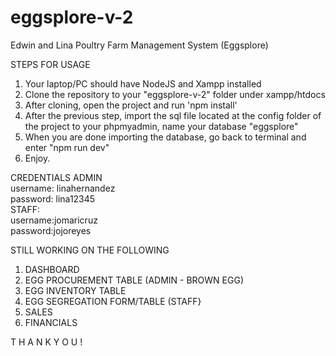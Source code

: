 # eggsplore-v-2

Edwin and Lina Poultry Farm Management System (Eggsplore)

STEPS FOR USAGE
1. Your laptop/PC should have NodeJS and Xampp installed
2. Clone the repository to your "eggsplore-v-2" folder under xampp/htdocs
3. After cloning, open the project and run 'npm install'
4. After the previous step, import the sql file located at the config folder of the project to your phpmyadmin, name your database "eggsplore"
5. When you are done importing the database, go back to terminal and enter "npm run dev"
6. Enjoy.

CREDENTIALS
ADMIN  
	username: linahernandez  
	password: lina12345  
STAFF:   
	username:jomaricruz  
	password:jojoreyes  

STILL WORKING ON THE FOLLOWING
1. DASHBOARD
2. EGG PROCUREMENT TABLE (ADMIN - BROWN EGG)
3. EGG INVENTORY TABLE
4. EGG SEGREGATION FORM/TABLE (STAFF}
5. SALES
6. FINANCIALS

T H A N K   Y O U !
